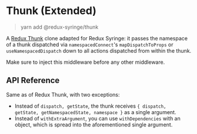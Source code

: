# Thunk (Extended)

> yarn add @redux-syringe/thunk

A [Redux Thunk](https://github.com/reduxjs/redux-thunk) clone adapted for Redux Syringe: it passes the namespace of a thunk dispatched via `namespacedConnect`'s `mapDispatchToProps` or `useNamespacedDispatch` down to all actions dispatched from within the thunk.

Make sure to inject this middleware before any other middleware.

## API Reference

Same as of Redux Thunk, with two exceptions:

- Instead of `dispatch, getState`, the thunk receives `{ dispatch, getState, getNamespacedState, namespace }` as a single argument.
- Instead of `withExtraArgument`, you can use `withDependencies` with an object, which is spread into the aforementioned single argument.
